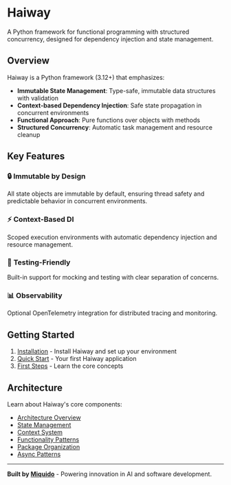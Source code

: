 # Haiway

A Python framework for functional programming with structured concurrency, designed for dependency injection and state management.

## Overview

Haiway is a Python framework (3.12+) that emphasizes:

- **Immutable State Management**: Type-safe, immutable data structures with validation
- **Context-based Dependency Injection**: Safe state propagation in concurrent environments
- **Functional Approach**: Pure functions over objects with methods
- **Structured Concurrency**: Automatic task management and resource cleanup

## Key Features

### 🔒 **Immutable by Design**
All state objects are immutable by default, ensuring thread safety and predictable behavior in concurrent environments.

### ⚡ **Context-Based DI**
Scoped execution environments with automatic dependency injection and resource management.

### 🧪 **Testing-Friendly**
Built-in support for mocking and testing with clear separation of concerns.

### 📊 **Observability**
Optional OpenTelemetry integration for distributed tracing and monitoring.

## Getting Started

1. [Installation](getting-started/installation.md) - Install Haiway and set up your environment
2. [Quick Start](getting-started/quickstart.md) - Your first Haiway application
3. [First Steps](getting-started/first-steps.md) - Learn the core concepts

## Architecture

Learn about Haiway's core components:

- [Architecture Overview](guides/architecture.md)
- [State Management](guides/state-management.md)
- [Context System](guides/context-system.md)
- [Functionality Patterns](guides/functionality-patterns.md)
- [Package Organization](guides/package-organization.md)
- [Async Patterns](guides/async-patterns.md)

---

**Built by [Miquido](https://miquido.com)** - Powering innovation in AI and software development.
